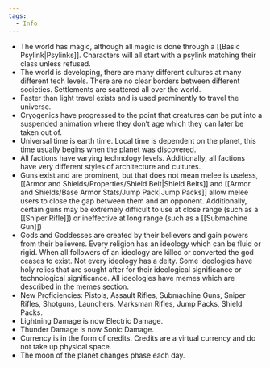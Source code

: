 ```yaml
---
tags:
  - Info
---
```

* The world has magic, although all magic is done through a [[Basic Psylink|Psylinks]]. Characters will all start with a psylink matching their class unless refused.
* The world is developing, there are many different cultures at many different tech levels. There are no clear borders between different societies. Settlements are scattered all over the world.
* Faster than light travel exists and is used prominently to travel the universe.
* Cryogenics have progressed to the point that creatures can be put into a suspended animation where they don’t age which they can later be taken out of.
* Universal time is earth time. Local time is dependent on the planet, this time usually begins when the planet was discovered.
* All factions have varying technology levels. Additionally, all factions have very different styles of architecture and cultures.
* Guns exist and are prominent, but that does not mean melee is useless, [[Armor and Shields/Properties/Shield Belt|Shield Belts]] and [[Armor and Shields/Base Armor Stats/Jump Pack|Jump Packs]] allow melee users to close the gap between them and an opponent. Additionally, certain guns may be extremely difficult to use at close range (such as a [[Sniper Rifle]]) or ineffective at long range (such as a [[Submachine Gun]])
* Gods and Goddesses are created by their believers and gain powers from their believers. Every religion has an ideology which can be fluid or rigid. When all followers of an ideology are killed or converted the god ceases to exist. Not every ideology has a deity. Some ideologies have holy relics that are sought after for their ideological significance or technological significance. All ideologies have memes which are described in the memes section.
* New Proficiencies: Pistols, Assault Rifles, Submachine Guns, Sniper Rifles, Shotguns, Launchers, Marksman Rifles, Jump Packs, Shield Packs.
* Lightning Damage is now Electric Damage.
* Thunder Damage is now Sonic Damage.
* Currency is in the form of credits. Credits are a virtual currency and do not take up physical space.
* The moon of the planet changes phase each day.